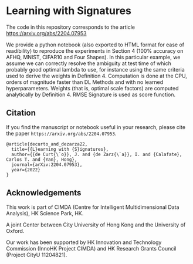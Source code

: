 # Learning with Signatures

The code in this repository corresponds to the article https://arxiv.org/abs/2204.07953

We provide a python notebook (also exported to HTML format for ease of readibility) to reproduce the experiments in Section 4 (100% accuracy on AFHQ, MNIST, CIFAR10 and Four Shapes). In this particular example, we assume we can correctly resolve the ambiguity at test time of which probably good optimal lambda to use, for instance using the same criteria used to derive the weights in Definition 4. Computation is done at the CPU, orders of magnitude faster than DL Methods and with no learned hyperparameters. Weights (that is, optimal scale factors) are computed analytically by Definition 4. RMSE Signature is used as score function.

## Citation
If you find the manuscript or notebook useful in your research, please cite the paper `https://arxiv.org/abs/2204.07953`.

    @article{decurto_and_dezarza22,
      title={{L}earning with {S}ignatures},
      author={{de Curt{\`o}}, J. and {de Zarz{\`a}}, I. and {Calafate}, Carlos T. and {Yan}, Hong},
      journal={arXiv:2204.07953},
      year={2022}
    }
    
## Acknowledgements
This work is part of CIMDA (Centre for Intelligent Multidimensional Data Analysis), HK Science Park, HK.

A joint Center between City University of Hong Kong and the University of Oxford.

Our work has been supported by HK Innovation and Technology Commission (InnoHK Project CIMDA) and HK Research Grants Council (Project CityU 11204821).
